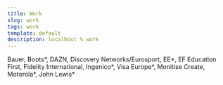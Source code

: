 ```yaml
---
title: Work
slug: work
tags: work
template: default
description: localhost % work
---
```


<span title="Absolute Radio, KISS, Magic, et al">Bauer</span>, <span title="Via Mobile 5 (now HYD)">Boots*</span>, DAZN, Discovery Networks/Eurosport, <span title="Via MulTplx">EE*</span>, EF Education First, Fidelity International, <span title="Via Monitise Create (now Big Radical)">Ingenico*</span>, <span title="Visa Retained Team, via Monitise Create (now Big Radical)">Visa Europe*</span>, <span class="Now Big Radical">Monitise Create</span>, <span title="Via Mobile 5">Motorola*</span>, <span title="Via Mobile 5">John Lewis*</span>
